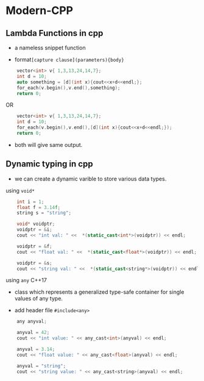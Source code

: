 # Modern-CPP

## Lambda Functions in cpp
- a nameless snippet function

- format`[capture clause](parameters){body}`

```c++
    vector<int> v{ 1,3,13,24,14,7};
    int d = 10;
    auto something = [d](int x){cout<<x+d<<endl;};
    for_each(v.begin(),v.end(),something);
    return 0;
```

OR

```c++
    vector<int> v{ 1,3,13,24,14,7};
    int d = 10;
    for_each(v.begin(),v.end(),[d](int x){cout<<x+d<<endl;});
    return 0;
```

- both will give same output.

## Dynamic typing in cpp

- we can create a dynamic varible to store various data types.

using `void*`

```c++
    int i = 1;
    float f = 3.14f;
    string s = "string";

    void* voidptr;
    voidptr = &i;
    cout << "int val: " <<  *(static_cast<int*>(voidptr)) << endl;

    voidptr = &f;
    cout << "float val: " <<  *(static_cast<float*>(voidptr)) << endl;

    voidptr = &s;
    cout << "string val: " <<  *(static_cast<string*>(voidptr)) << endl;
```

using `any` C++17

- class which represents a generalized type-safe container for single values of any type.

- add header file `#include<any>` 

```c++
    any anyval;

    anyval = 42;
    cout << "int value: " << any_cast<int>(anyval) << endl;

    anyval = 3.14;
    cout << "float value: " << any_cast<float>(anyval) << endl;

    anyval = "string";
    cout << "string value: " << any_cast<string>(anyval) << endl;
```


